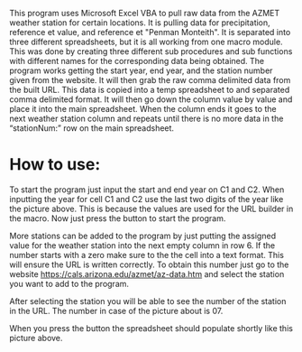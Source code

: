 This program uses Microsoft Excel VBA to pull raw data from the AZMET weather station for certain locations. It is pulling data for precipitation, reference et value, and reference et "Penman Monteith". It is separated into three different spreadsheets, but it is all working from one macro module. This was done by creating three different sub procedures and sub functions with different names for the corresponding data being obtained. The program works getting the start year, end year, and the station number given from the website.  It will then grab the raw comma delimited data from the built URL. This data is copied into a temp spreadsheet to and separated comma delimited format. It will then go down the column value by value  and place it into the main spreadsheet. When the column ends it goes to the next weather station column and repeats until there is no more data in the “stationNum:” row on the main spreadsheet. 

# How to use:


To start the program just input the start and end year on C1 and C2. When inputting the year for cell C1 and C2 use the last two digits of the year like the picture above.  This is because the values are used for the URL builder in the macro. Now just press the button to start the program. 



More stations can be added to the program by just putting the assigned value for the weather station into the next empty column in row 6. If the number starts with a zero make sure to the the cell into a text format.  This will ensure the URL is written correctly.  To obtain this number just go to the website https://cals.arizona.edu/azmet/az-data.htm and select the station you want to add to the program. 


After selecting the station you will be able to see the number of the station in the URL. The number in case of the picture about is 07. 



When you press the button the spreadsheet should populate shortly like this picture above. 

